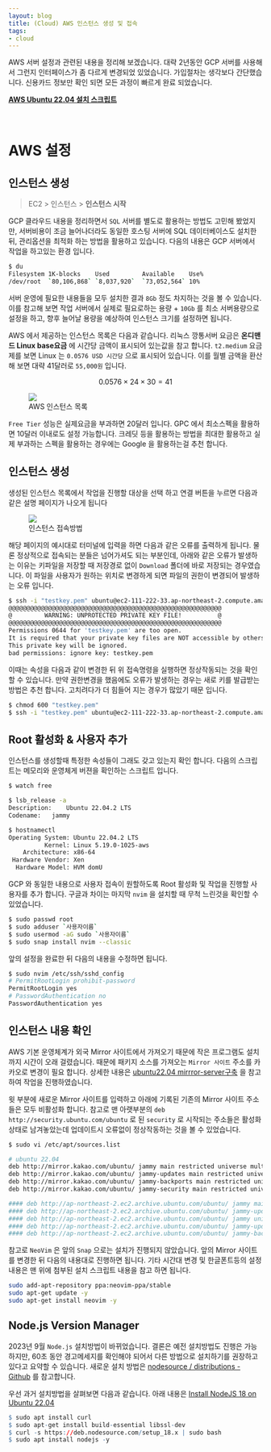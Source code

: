 ```yaml
---
layout: blog
title: (Cloud) AWS 인스턴스 생성 및 접속
tags:
- cloud
---
```


AWS 서버 설정과 관련된 내용을 정리해 보겠습니다. 대략 2년동안 GCP 서버를 사용해서 그런지 인터페이스가 좀 다르게 변경되었 있었습니다. 가입절차는 생각보다 간단했습니다. 신용카드 정보만 확인 되면 모든 과정이 빠르게 완료 되었습니다.

**[AWS Ubuntu 22.04 설치 스크립트]({{site.baseurl}}/assets/download/init_aws.sh)**

<br/>

# AWS 설정
## **인스턴스 생성**

> EC2 > 인스턴스 > **인스턴스 시작**

GCP 클라우드 내용을 정리하면서 `SQL` 서버를 별도로 활용하는 방법도 고민해 봤었지만, 서버비용이 조금 늘어나더라도 동일한 호스팅 서버에 SQL 데이터베이스도 설치한 뒤, 관리옵션을 최적화 하는 방법을 활용하고 있습니다. 다음의 내용은 GCP 서버에서 작업을 하고있는 환경 입니다.

```bash
$ du
Filesystem 1K-blocks    Used         Available    Use%
/dev/root  `80,106,868` `8,037,920`  `73,052,564` 10%
```

서버 운영에 필요한 내용들을 모두 설치한 결과 `8Gb` 정도 차지하는 것을 볼 수 있습니다. 이를 참고해 보면 작업 서버에서 실제로 필요로하는 용량 + `10Gb` 를 최소 서버용량으로 설정을 하고, 향후 늘어날 용량을 예상하여 인스턴스 크기를 설정하면 됩니다. 

AWS 에서 제공하는 인스턴스 목록은 다음과 같습니다. 리눅스 깡통서버 요금은 **온디맨드 Linux base요금** 에 시간당 금액이 표시되어 있는값을 참고 합니다. `t2.medium` 요금제를 보면 Linux 는 `0.0576 USD 시간당` 으로 표시되어 있습니다. 이를 월별 금액을 환산해 보면 대략 41달러로 `55,000원` 입니다.

$$ 0.0576 \times 24 \times 30 = 41 $$

<p style="text-align: center">
  <figure class="align-center">
    <img src="{{site.baseurl}}/assets/linux/aws_instance.png">
    <figcaption>AWS 인스턴스 목록</figcaption>
  </figure>
</p>

`Free Tier` 성능은 실제요금을 부과하면 20달러 입니다. GPC 에서 최소스펙을 활용하면 10달러 이내로도 설정 가능합니다. 크레딧 등을 활용하는 방법을 최대한 활용하고 실제 부과하는 스펙을 활용하는 경우에는 Google 을 활용하는걸 추천 합니다.

## **인스턴스 생성**
생성된 인스턴스 목록에서 작업을 진행할 대상을 선택 하고 연결 버튼을 누르면 다음과 같은 설명 페이지가 나오게 됩니다

<p style="text-align: center">
  <figure class="align-center">
    <img src="{{site.baseurl}}/assets/linux/ec2_connect.png">
    <figcaption>인스턴스 접속방법</figcaption>
  </figure>
</p>

해당 페이지의 예시대로 터미널에 입력을 하면 다음과 같은 오류를 출력하게 됩니다. 물론 정상적으로 접속되는 분들은 넘어가셔도 되는 부분인데, 아래와 같은 오류가 발생하는 이유는 키파일을 저장할 때 저장경로 없이 `Download` 폴더에 바로 저장되는 경우였습니다. 이 파일을 사용자가 원하는 위치로 변경하게 되면 파일의 권한이 변경되어 발생하는 오류 입니다.

```bash
$ ssh -i "testkey.pem" ubuntu@ec2-111-222-33.ap-northeast-2.compute.amazonaws.com
@@@@@@@@@@@@@@@@@@@@@@@@@@@@@@@@@@@@@@@@@@@@@@@@@@@@@@@@@@@
@         WARNING: UNPROTECTED PRIVATE KEY FILE!          @
@@@@@@@@@@@@@@@@@@@@@@@@@@@@@@@@@@@@@@@@@@@@@@@@@@@@@@@@@@@
Permissions 0644 for 'testkey.pem' are too open.
It is required that your private key files are NOT accessible by others.
This private key will be ignored.
bad permissions: ignore key: testkey.pem
```

이때는 속성을 다음과 같이 변경한 뒤 위 접속명령을 실행하면 정상작동되는 것을 확인할 수 있습니다. 만약 권한변경을 했음에도 오류가 발생하는 경우는 새로 키를 발급받는 방법은 추천 합니다. 고치려다가 더 힘들어 지는 경우가 많았기 때문 입니다.

```bash
$ chmod 600 "testkey.pem"
$ ssh -i "testkey.pem" ubuntu@ec2-111-222-33.ap-northeast-2.compute.amazonaws.com
```

## Root 활성화 & 사용자 추가
인스턴스를 생성할때 특정한 속성들이 그래도 갖고 있는지 확인 합니다. 다음의 스크립트는 메모리와 운영체게 버젼을 확인하는 스크립트 입니다.

```bash
$ watch free

$ lsb_release -a
Description:	Ubuntu 22.04.2 LTS
Codename:	jammy

$ hostnamectl
Operating System: Ubuntu 22.04.2 LTS              
          Kernel: Linux 5.19.0-1025-aws
    Architecture: x86-64
 Hardware Vendor: Xen
  Hardware Model: HVM domU
```

GCP 와 동일한 내용으로 사용자 접속이 원할하도록 Root 활성화 및 작업을 진행할 사용자를 추가 합니다. 구글과 차이는 마지막 `nvim` 을 설치할 때 무척 느린것을 확인할 수 있었습니다.

```bash
$ sudo passwd root
$ sudo adduser `사용자이름`
$ sudo usermod -aG sudo `사용자이름`
$ sudo snap install nvim --classic
```

앞의 설정을 완료한 뒤 다음의 내용을 수정하면 됩니다.

```bash
$ sudo nvim /etc/ssh/sshd_config
# PermitRootLogin prohibit-password
PermitRootLogin yes
# PasswordAuthentication no
PasswordAuthentication yes
```

## 인스턴스 내용 확인
AWS 기본 운영체계가 외국 Mirror 사이트에서 가져오기 때문에 작은 프로그램도 설치까지 시간이 오래 걸렸습니다. 때문에 패키지 소스를 가져오는 `Mirror 사이트` 주소를 카카오로 변경이 필요 합니다. 상세한 내용은 [ubuntu22.04 mirrror-server구축](http://idchowto.com/ubuntu22-04-galera-4-mirrror-%EA%B5%AC%EC%B6%95-2/) 을 참고하여 작업을 진행하였습니다.

윗 부분에 새로운 Mirror 사이트를 입력하고 아래에 기록된 기존의 Mirror 사이트 주소들은 모두 비활성화 합니다. 참고로 맨 아랫부분의 `deb http://security.ubuntu.com/ubuntu` 로 된 `security` 로 시작되는 주소들은 활성화 상태로 남겨놓았는데 업데이트시 오류없이 정상작동하는 것을 볼 수 있었습니다.

```bash
$ sudo vi /etc/apt/sources.list

# ubuntu 22.04
deb http://mirror.kakao.com/ubuntu/ jammy main restricted universe multiverse
deb http://mirror.kakao.com/ubuntu/ jammy-updates main restricted universe multiverse
deb http://mirror.kakao.com/ubuntu/ jammy-backports main restricted universe multiverse
deb http://mirror.kakao.com/ubuntu/ jammy-security main restricted universe multiverse

#### deb http://ap-northeast-2.ec2.archive.ubuntu.com/ubuntu/ jammy main restricted
#### deb http://ap-northeast-2.ec2.archive.ubuntu.com/ubuntu/ jammy-updates main restricted
#### deb http://ap-northeast-2.ec2.archive.ubuntu.com/ubuntu/ jammy universe
#### deb http://ap-northeast-2.ec2.archive.ubuntu.com/ubuntu/ jammy-updates universe
#### deb http://ap-northeast-2.ec2.archive.ubuntu.com/ubuntu/ jammy-backports main restricted universe multiverse
```

참고로 `NeoVim` 은 앞의 `Snap` 으로는 설치가 진행되지 않았습니다. 앞의 Mirror 사이트를 변경한 뒤 다음의 내용대로 진행하면 됩니다. 기타 시간대 변경 및 한글폰트등의 설정 내용은 맨 위에 첨부된 설치 스크립트 내용을 참고 하면 됩니다.

```bash
sudo add-apt-repository ppa:neovim-ppa/stable 
sudo apt-get update -y
sudo apt-get install neovim -y
```

## Node.js Version Manager
2023년 9월 `Node.js` 설치방법이 바뀌었습니다. 결론은 예전 설치방법도 진행은 가능하지만, 60초 동안 경고메세지를 확인해야 되어서 다른 방법으로 설치하기를 권장하고 있다고 요약할 수 있습니다. 새로운 설치 방법은 [nodesource / distributions - Github](https://github.com/nodesource/distributions#debian-and-ubuntu-based-distributions) 를 참고합니다.

우선 과거 설치방법을 살펴보면 다음과 같습니다. 아래 내용은 [Install NodeJS 18 on Ubuntu 22.04](https://www.stewright.me/2023/04/install-nodejs-18-on-ubuntu-22-04/)

```r
$ sudo apt install curl
$ sudo apt-get install build-essential libssl-dev
$ curl -s https://deb.nodesource.com/setup_18.x | sudo bash
$ sudo apt install nodejs -y
```
